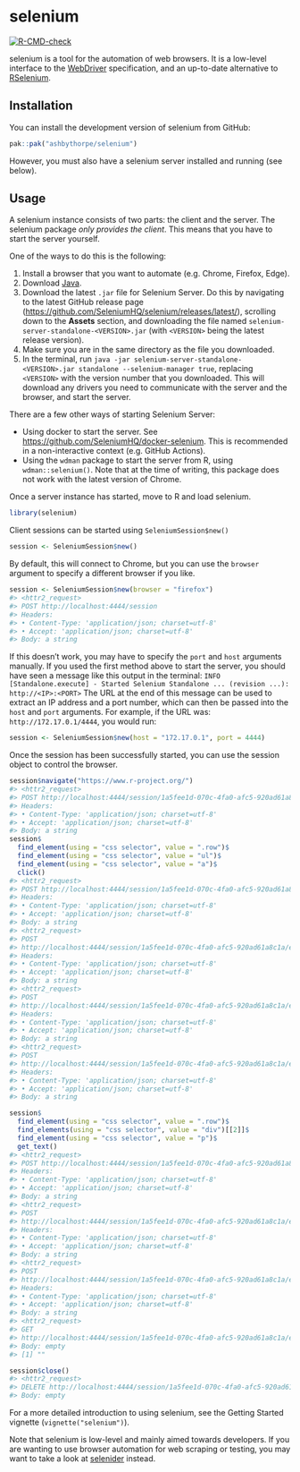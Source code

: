 
<!-- README.md is generated from README.Rmd. Please edit that file -->

# selenium

<!-- badges: start -->

[![R-CMD-check](https://github.com/ashbythorpe/selenium-r/actions/workflows/R-CMD-check.yaml/badge.svg)](https://github.com/ashbythorpe/selenium-r/actions/workflows/R-CMD-check.yaml)
<!-- badges: end -->

selenium is a tool for the automation of web browsers. It is a low-level
interface to the [WebDriver](https://w3c.github.io/webdriver/)
specification, and an up-to-date alternative to
[RSelenium](https://github.com/ropensci/RSelenium).

## Installation

You can install the development version of selenium from GitHub:

``` r
pak::pak("ashbythorpe/selenium")
```

However, you must also have a selenium server installed and running (see
below).

## Usage

A selenium instance consists of two parts: the client and the server.
The selenium package *only provides the client*. This means that you
have to start the server yourself.

One of the ways to do this is the following:

1.  Install a browser that you want to automate (e.g. Chrome, Firefox,
    Edge).
2.  Download [Java](https://www.java.com/).
3.  Download the latest `.jar` file for Selenium Server. Do this by
    navigating to the latest GitHub release page
    (<https://github.com/SeleniumHQ/selenium/releases/latest/>),
    scrolling down to the **Assets** section, and downloading the file
    named `selenium-server-standalone-<VERSION>.jar` (with `<VERSION>`
    being the latest release version).
4.  Make sure you are in the same directory as the file you downloaded.
5.  In the terminal, run
    `java -jar selenium-server-standalone-<VERSION>.jar standalone --selenium-manager true`,
    replacing `<VERSION>` with the version number that you downloaded.
    This will download any drivers you need to communicate with the
    server and the browser, and start the server.

There are a few other ways of starting Selenium Server:

- Using docker to start the server. See
  <https://github.com/SeleniumHQ/docker-selenium>. This is recommended
  in a non-interactive context (e.g. GitHub Actions).
- Using the `wdman` package to start the server from R, using
  `wdman::selenium()`. Note that at the time of writing, this package
  does not work with the latest version of Chrome.

Once a server instance has started, move to R and load selenium.

``` r
library(selenium)
```

Client sessions can be started using `SeleniumSession$new()`

``` r
session <- SeleniumSession$new()
```

By default, this will connect to Chrome, but you can use the `browser`
argument to specify a different browser if you like.

``` r
session <- SeleniumSession$new(browser = "firefox")
#> <httr2_request>
#> POST http://localhost:4444/session
#> Headers:
#> • Content-Type: 'application/json; charset=utf-8'
#> • Accept: 'application/json; charset=utf-8'
#> Body: a string
```

If this doesn’t work, you may have to specify the `port` and `host`
arguments manually. If you used the first method above to start the
server, you should have seen a message like this output in the terminal:
`INFO [Standalone.execute] - Started Selenium Standalone ... (revision ...): http://<IP>:<PORT>`
The URL at the end of this message can be used to extract an IP address
and a port number, which can then be passed into the `host` and `port`
arguments. For example, if the URL was: `http://172.17.0.1/4444`, you
would run:

``` r
session <- SeleniumSession$new(host = "172.17.0.1", port = 4444)
```

Once the session has been successfully started, you can use the session
object to control the browser.

``` r
session$navigate("https://www.r-project.org/")
#> <httr2_request>
#> POST http://localhost:4444/session/1a5fee1d-070c-4fa0-afc5-920ad61a8c1a/url
#> Headers:
#> • Content-Type: 'application/json; charset=utf-8'
#> • Accept: 'application/json; charset=utf-8'
#> Body: a string
session$
  find_element(using = "css selector", value = ".row")$
  find_element(using = "css selector", value = "ul")$
  find_element(using = "css selector", value = "a")$
  click()
#> <httr2_request>
#> POST http://localhost:4444/session/1a5fee1d-070c-4fa0-afc5-920ad61a8c1a/element
#> Headers:
#> • Content-Type: 'application/json; charset=utf-8'
#> • Accept: 'application/json; charset=utf-8'
#> Body: a string
#> <httr2_request>
#> POST
#> http://localhost:4444/session/1a5fee1d-070c-4fa0-afc5-920ad61a8c1a/element/c1b4da9a-5c18-45de-8835-47c2127e038d/element
#> Headers:
#> • Content-Type: 'application/json; charset=utf-8'
#> • Accept: 'application/json; charset=utf-8'
#> Body: a string
#> <httr2_request>
#> POST
#> http://localhost:4444/session/1a5fee1d-070c-4fa0-afc5-920ad61a8c1a/element/927ebbbf-c612-4e82-a603-41ffad9631fe/element
#> Headers:
#> • Content-Type: 'application/json; charset=utf-8'
#> • Accept: 'application/json; charset=utf-8'
#> Body: a string
#> <httr2_request>
#> POST
#> http://localhost:4444/session/1a5fee1d-070c-4fa0-afc5-920ad61a8c1a/element/1358a79f-a2ef-414d-bfc5-268da1dea696/click
#> Headers:
#> • Content-Type: 'application/json; charset=utf-8'
#> • Accept: 'application/json; charset=utf-8'
#> Body: a string

session$
  find_element(using = "css selector", value = ".row")$
  find_elements(using = "css selector", value = "div")[[2]]$
  find_element(using = "css selector", value = "p")$
  get_text()
#> <httr2_request>
#> POST http://localhost:4444/session/1a5fee1d-070c-4fa0-afc5-920ad61a8c1a/element
#> Headers:
#> • Content-Type: 'application/json; charset=utf-8'
#> • Accept: 'application/json; charset=utf-8'
#> Body: a string
#> <httr2_request>
#> POST
#> http://localhost:4444/session/1a5fee1d-070c-4fa0-afc5-920ad61a8c1a/element/ee4645e9-f454-4e77-a154-9caa58fb647c/elements
#> Headers:
#> • Content-Type: 'application/json; charset=utf-8'
#> • Accept: 'application/json; charset=utf-8'
#> Body: a string
#> <httr2_request>
#> POST
#> http://localhost:4444/session/1a5fee1d-070c-4fa0-afc5-920ad61a8c1a/element/1389fce5-9ad2-4d2e-9903-7b0fe12c93eb/element
#> Headers:
#> • Content-Type: 'application/json; charset=utf-8'
#> • Accept: 'application/json; charset=utf-8'
#> Body: a string
#> <httr2_request>
#> GET
#> http://localhost:4444/session/1a5fee1d-070c-4fa0-afc5-920ad61a8c1a/element/612a6787-d2a2-4a1c-9a32-bee650fa8f17/text
#> Body: empty
#> [1] ""

session$close()
#> <httr2_request>
#> DELETE http://localhost:4444/session/1a5fee1d-070c-4fa0-afc5-920ad61a8c1a
#> Body: empty
```

For a more detailed introduction to using selenium, see the Getting
Started vignette (`vignette("selenium")`).
<!-- TODO: Make this vignette --->

Note that selenium is low-level and mainly aimed towards developers. If
you are wanting to use browser automation for web scraping or testing,
you may want to take a look at
[selenider](https://github.com/ashbythorpe/selenider) instead.
